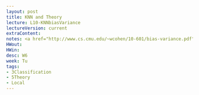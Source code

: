 ```yaml
---
layout: post
title: KNN and Theory
lecture: L10-KNNbiasVariance
lectureVersion: current
extraContent: 
notes: <a href="http://www.cs.cmu.edu/~wcohen/10-601/bias-variance.pdf"> Useful BiasVar </a> 
HWout:
HWin: 
desc: W6
week: Tu
tags:
- 3Classification
- 5Theory
- Local
---
```

